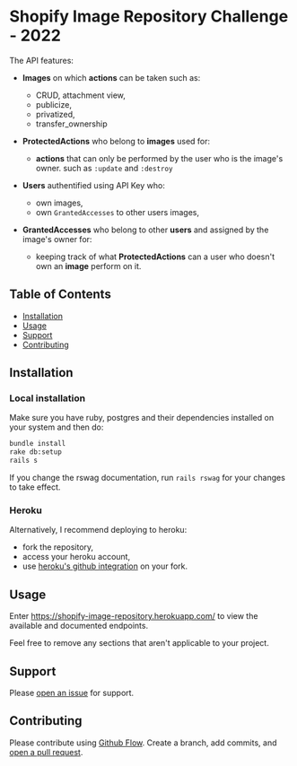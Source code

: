 # Shopify Image Repository Challenge - 2022

The API features:
- **Images** on which **actions** can be taken such as:
  - CRUD, attachment view,
  - publicize,
  - privatized,
  - transfer_ownership

- **ProtectedActions** who belong to **images** used for:
  - **actions** that can only be performed by the user who is the image's owner. such as `:update` and `:destroy`

- **Users** authentified using API Key who:
  - own images,
  - own `GrantedAccesses` to other users images,

- **GrantedAccesses** who belong to other **users** and assigned by the image's owner for:
  - keeping track of what **ProtectedActions** can a user who doesn't own an **image** perform on it.

## Table of Contents

- [Installation](#installation)
- [Usage](#usage)
- [Support](#support)
- [Contributing](#contributing)

## Installation

### Local installation
Make sure you have ruby, postgres and their dependencies installed on your system and then do:

```sh
bundle install
rake db:setup
rails s
```

If you change the rswag documentation, run `rails rswag` for your changes to take effect.

### Heroku
Alternatively, I recommend deploying to heroku:
- fork the repository,
- access your heroku account,
- use [heroku's github integration](https://devcenter.heroku.com/articles/github-integration) on your fork.

## Usage
Enter https://shopify-image-repository.herokuapp.com/ to view the available and documented endpoints.

Feel free to remove any sections that aren't applicable to your project.

## Support

Please [open an issue](https://github.com/charbeltabet/shopify-image-repository/issues/new) for support.

## Contributing

Please contribute using [Github Flow](https://guides.github.com/introduction/flow/). Create a branch, add commits, and [open a pull request](https://github.com/charbeltabet/shopify-image-repository/compare/).
